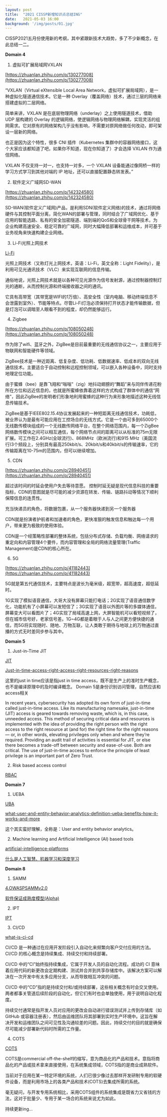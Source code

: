 ```yaml
---
layout: post
title:  "2021 CISSP新增知识点总结ING"
date:   2021-05-03 16:00
background: '/img/posts/01.jpg'
---
```

CISSP2021五月份使用新的考纲，其中紧跟新技术大趋势，多了不少新概念，在此总结一二。

**Domain 4**

1. 虚拟可扩展局域网VXLAN

[https://zhuanlan.zhihu.com/p/130277008](https://zhuanlan.zhihu.com/p/130277008)

“VXLAN（Virtual eXtensible Local Area Network，虚拟可扩展局域网），是一种虚拟化隧道通信技术。它是一种 Overlay（覆盖网络）技术，通过三层的网络来搭建虚拟的二层网络。

简单来讲，VXLAN 是在底层物理网络（underlay）之上使用隧道技术，借助 UDP 层构建的 Overlay 的逻辑网络，使逻辑网络与物理网络解耦，实现灵活的组网需求。它对原有的网络架构几乎没有影响，不需要对原网络做任何改动，即可架设一层新的网络。

也正是因为这个特性，很多 CNI 插件（Kubernetes 集群中的容器网络接口，这个大家应该都知道了吧，如果你不知道，现在你知道了）才会选择 VXLAN 作为通信网络。

VXLAN 不仅支持一对一，也支持一对多，一个 VXLAN 设备能通过像网桥一样的学习方式学习到其他对端的 IP 地址，还可以直接配置静态转发表。”

2. 软件定义广域网SD-WAN

[https://zhuanlan.zhihu.com/p/142324580](https://zhuanlan.zhihu.com/p/142324580)

SD-WAN(软件定义广域网)产品，是利用SDN(软件定义网络)的技术，通过将网络硬件与其控制平面分离，简化WAN的部署与管理，同时结合了广域网优化、基于应用的智能选路、私有的安全加密隧道、端到端的QoS和全球骨干网等技术，为企业构建高速安全、稳定可靠的广域网，同时大幅降低部署和运维成本，并可基于业务视角来快速构建企业网络。

3. Li-Fi光照上网技术

[Li-Fi](https://zh.wikipedia.org/wiki/%E5%85%89%E7%85%A7%E4%B8%8A%E7%BD%91%E6%8A%80%E6%9C%AF)


光照上网技术（又称灯光上网技术，英语：Li-Fi，英文全称：Light Fidelity），是利用可见光通讯技术（VLC）来实现互联网的信息传输。

通俗地说，光照上网技术就是以各种可见光源作为信号发射源，通过控制器控制灯光的通断，从而控制光源和终端接收器之间的通讯。

它具有高带宽（其带宽是WIFI的1万倍）、高安全性（室内电脑、移动终端信息不会泄露到室外）、节能等特点。尽管Li-Fi灯泡必须保持打开状态才能传输数据，但是灯泡可以调暗至人眼看不到的程度，却仍然能够运行。

4. Zigbee

[https://zhuanlan.zhihu.com/p/108050248](https://zhuanlan.zhihu.com/p/108050248)

作为除了wifi、蓝牙之外，ZigBee是目前最重要的无线通信协议之一，主要应用于物联网和智能硬件等领域。

ZigBee技术是一种近距离、低复杂度、低功耗、低数据速率、低成本的双向无线通信技术。主要适合于自动控制和远程控制领域，可以嵌入各种设备中，同时支持地理定位功能。

由于蜜蜂（bee）是靠飞翔和“嗡嗡”（zig）地抖动翅膀的“舞蹈”来与同伴传递花粉所在方位和远近信息的，也就是所蜜蜂依靠着这样的方式构成了群体中的通信“网络”，因此ZigBee的发明者们形象地利用蜜蜂的这种行为来形象地描述这种无线信息传输技术。

ZigBee是基于IEEE802.15.4协议发展起来的一种短距离无线通信技术，功耗低，被业界认为是最有可能应用在工控场合的无线方式。它是一个由可多到65000个无线数传模块组成的一个无线数传网络平台，在整个网络范围内，每一个ZigBee网络数传模块之间可以相互通信，每个网络节点间的距离可以从标准的75m无限扩展。可工作在2.4GHz(全球流行)、868MHz（欧洲流行)和915 MHz（美国流行)3个频段上，分别具有最高250kbit/s、20kbit/s和40kbit/s的传输速率，它的传输距离在10-75m的范围内，但可以继续增加。

5. CDN

[https://zhuanlan.zhihu.com/p/28940451](https://zhuanlan.zhihu.com/p/28940451)

超过该时间的时延会使用户失去等待意愿。 控制时延无疑是现代信息科技的重要指标，CDN的意图就是尽可能的减少资源在转发、传输、链路抖动等情况下顺利保障信息的连贯性。

充当快递员的角色，将数据包裹，从一个服务器快递到另一个服务器

CDN就是扮演者护航者和加速者的角色，更快准狠的触发信息和触达每一个用户，带来更为极致的使用体验。

CDN是一个经策略性部署的整体系统，包括分布式存储、负载均衡、网络请求的重定向和内容管理4个要件，而内容管理和全局的网络流量管理(Traffic Management)是CDN的核心所在。

6. 5G

[https://zhuanlan.zhihu.com/p/41182443](https://zhuanlan.zhihu.com/p/41182443)

5G就是第五代通信技术，主要特点是波长为毫米级，超宽带，超高速度，超低延时。

1G实现了模拟语音通信，大哥大没有屏幕只能打电话；2G实现了语音通信数字化，功能机有了小屏幕可以发短信了；3G实现了语音以外图片等的多媒体通信，屏幕变大可以看图片了；4G实现了局域高速上网，大屏智能机可以看短视频了，但在城市信号好，老家信号差。1G~4G都是着眼于人与人之间更方便快捷的通信，而5G将实现随时、随地、万物互联，让人类敢于期待与地球上的万物通过直播的方式无时差同步参与其中。

**Domain 5**

1. Just-in-Time JIT

[JIT](https://www.cyberark.com/what-is/just-in-time-access/)

[Just-in-time-access-right-access-right-resources-right-reasons](https://www.cyberark.com/resources/blog/just-in-time-access-right-access-right-resources-right-reasons)

这里的just in time应该是指just in time access，既不是生产上的准时生产概念，也不是编译原理中的及时编译概念。
Domain 5是身份识别访问管理，自然应该和access相关

In recent years, cybersecurity has adopted its own form of just-in-time called just-in-time access. Like its manufacturing namesake, just-in-time (JIT) access is geared towards removing waste, which is, in this case, unneeded access. This method of securing critical data and resources is implemented with the idea of providing the right person with the right access to the right resource at (and for) the right time for the right reasons — or, in other words, elevating privileges only when and where they’re required. Providing an audit trail of activities is essential for JIT, or else there becomes a trade-off between security and ease-of-use. Both are critical.
The use of just-in-time access to enforce the principle of least privilege is an important part of Zero Trust.

2. Risk based access control

[RBAC](http://ir.nsfc.gov.cn/paperDownload/1000013935977.pdf)


**Domain 7**

1. UEBA 

[UBA](https://www.rapid7.com/fundamentals/user-behavior-analytics/)

[what-user-and-entity-behavior-analytics-definition-ueba-benefits-how-it-works-and-more](https://digitalguardian.com/blog/what-user-and-entity-behavior-analytics-definition-ueba-benefits-how-it-works-and-more)

这个其实蛮好理解，全称是：User and entity behavior analytics。

2. Machine learning and Artificial Intelligence (AI) based tools 

[artificial-intelligence-platforms](https://www.predictiveanalyticstoday.com/artificial-intelligence-platforms/)

[什么是人工智慧、机器学习和深度学习](https://translate.google.com/translate?hl=zh-CN&sl=zh-TW&u=https://chih-sheng-huang821.medium.com/%25E4%25BB%2580%25E9%25BA%25BC%25E6%2598%25AF%25E4%25BA%25BA%25E5%25B7%25A5%25E6%2599%25BA%25E6%2585%25A7-%25E6%25A9%259F%25E5%2599%25A8%25E5%25AD%25B8%25E7%25BF%2592%25E5%2592%258C%25E6%25B7%25B1%25E5%25BA%25A6%25E5%25AD%25B8%25E7%25BF%2592-587e6a0dc72a&prev=search&pto=aue)

**Domain 8**

1. SAMM 

[4.OWASPSAMMv2.0](http://www.owasp.org.cn/OWASP_Events/4.OWASPSAMMv2.0.pdf)

[软件保证成熟度模型(Alpha)](https://owasp.org/www-pdf-archive/%E8%BD%AF%E4%BB%B6%E4%BF%9D%E8%AF%81%E6%88%90%E7%86%9F%E5%BA%A6%E6%A8%A1%E5%9E%8B(Alpha).pdf)

2. IPT

[IPT](https://www.sohu.com/a/199915427_773307)

3. CI/CD

[what-is-ci-cd](https://www.redhat.com/zh/topics/devops/what-is-ci-cd)

CI/CD 是一种通过在应用开发阶段引入自动化来频繁向客户交付应用的方法。CI/CD 的核心概念是持续集成、持续交付和持续部署。

CI/CD 中的“CI”始终指持续集成，它属于开发人员的自动化流程。成功的 CI 意味着应用代码的新更改会定期构建、测试并合并到共享存储库中。该解决方案可以解决在一次开发中有太多应用分支，从而导致相互冲突的问题。

CI/CD 中的“CD”指的是持续交付和/或持续部署，这些相关概念有时会交叉使用。两者都事关管道后续阶段的自动化，但它们有时也会单独使用，用于说明自动化程度。

持续交付通常是指开发人员对应用的更改会自动进行错误测试并上传到存储库（如 GitHub 或容器注册表），然后由运维团队将其部署到实时生产环境中。这旨在解决开发和运维团队之间可见性及沟通较差的问题。因此，持续交付的目的就是确保尽可能减少部署新代码时所需的工作量。

4. COTS

[COTS](http://blog.sina.com.cn/s/blog_6c09e52c010199d9.html)

COTS是commercial off-the-shelf的缩写，意为商品化的产品和技术。意指将商品化的产品或技术拿来直接使用，在系统集成领域，COTS指的是商业成熟软件。

当前对于应用在某一特定环境的系统，人们已很少像过去那样开发研制专用的软硬件设备，而是利用市场上的各类产品和技术(COTS)去集成所需的系统。

毫无疑问，与开发专用系统相比，采用COTS组件的系统集成是既省力又省钱的方法，这对于批量少、专用于某一场合的系统来说尤为如此。


持续更新ing...
